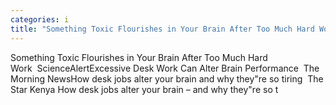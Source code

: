 ```yaml
---
categories: i
title: "Something Toxic Flourishes in Your Brain After Too Much Hard Work  ScienceAlert"
---
```

Something Toxic Flourishes in Your Brain After Too Much Hard Work&nbsp;&nbsp;ScienceAlertExcessive Desk Work Can Alter Brain Performance&nbsp;&nbsp;The Morning NewsHow desk jobs alter your brain and why they"re so tiring&nbsp;&nbsp;The Star Kenya How desk jobs alter your brain – and why they"re so t
